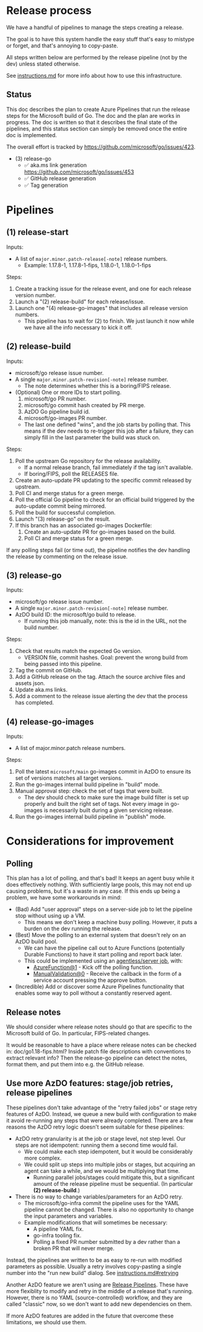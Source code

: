# Release process

We have a handful of pipelines to manage the steps creating a release.

The goal is to have this system handle the easy stuff that's easy to mistype or forget, and that's annoying to copy-paste.

All steps written below are performed by the release pipeline (not by the dev) unless stated otherwise.

See [instructions.md](instructions.md) for more info about how to use this infrastructure.

## Status

This doc describes the plan to create Azure Pipelines that run the release steps for the Microsoft build of Go. The doc and the plan are works in progress. The doc is written so that it describes the final state of the pipelines, and this status section can simply be removed once the entire doc is implemented.

The overall effort is tracked by <https://github.com/microsoft/go/issues/423>.

* (3) release-go
    * ✅ aka.ms link generation <https://github.com/microsoft/go/issues/453>
    * ✅ GitHub release generation
    * ✅ Tag generation

# Pipelines

## (1) release-start

Inputs:
* A list of `major.minor.patch-release[-note]` release numbers.
    * Example: 1.17.8-1, 1.17.8-1-fips, 1.18.0-1, 1.18.0-1-fips

Steps:
1. Create a tracking issue for the release event, and one for each release version number.
1. Launch a "(2) release-build" for each release/issue.
1. Launch one "(4) release-go-images" that includes all release version numbers.
    * This pipeline has to wait for (2) to finish. We just launch it now while we have all the info necessary to kick it off.

## (2) release-build

Inputs:
* microsoft/go release issue number.
* A single `major.minor.patch-revision[-note]` release number.
    * The note determines whether this is a boring/FIPS release.
* (Optional) One or more IDs to start polling.
    1. microsoft/go PR number.
    1. microsoft/go commit hash created by PR merge.
    1. AzDO Go pipeline build id.
    1. microsoft/go-images PR number.
    * The last one defined "wins", and the job starts by polling that. This means if the dev needs to re-trigger this job after a failure, they can simply fill in the last parameter the build was stuck on.

Steps:
1. Poll the upstream Go repository for the release availability.
    * If a normal release branch, fail immediately if the tag isn't available.
    * If boring/FIPS, poll the RELEASES file.
1. Create an auto-update PR updating to the specific commit released by upstream.
1. Poll CI and merge status for a green merge.
1. Poll the official Go pipeline to check for an official build triggered by the auto-update commit being mirrored.
1. Poll the build for successful completion.
1. Launch "(3) release-go" on the result.
1. If this branch has an associated go-images Dockerfile:
    1. Create an auto-update PR for go-images based on the build.
    1. Poll CI and merge status for a green merge.

If any polling steps fail (or time out), the pipeline notifies the dev handling the release by commenting on the release issue.

## (3) release-go

Inputs:
* microsoft/go release issue number.
* A single `major.minor.patch-revision[-note]` release number.
* AzDO build ID: the microsoft/go build to release.
    * If running this job manually, note: this is the id in the URL, not the build number.

Steps:
1. Check that results match the expected Go version.
    * VERSION file, commit hashes. Goal: prevent the wrong build from being passed into this pipeline.
1. Tag the commit on GitHub.
1. Add a GitHub release on the tag. Attach the source archive files and assets json.
1. Update aka.ms links.
1. Add a comment to the release issue alerting the dev that the process has completed.

## (4) release-go-images

Inputs:
* A list of major.minor.patch release numbers.

Steps:
1. Poll the latest `microsoft/main` go-images commit in AzDO to ensure its set of versions matches all target versions.
1. Run the go-images internal build pipeline in "build" mode.
1. Manual approval step: check the set of tags that were built.
    * The dev should check to make sure the image build filter is set up properly and built the right set of tags. Not every image in go-images is necessarily built during a given servicing release.
1. Run the go-images internal build pipeline in "publish" mode.

# Considerations for improvement

## Polling

This plan has a lot of polling, and that's bad! It keeps an agent busy while it does effectively nothing. With sufficiently large pools, this may not end up causing problems, but it's a waste in any case. If this ends up being a problem, we have some workarounds in mind:

* (Bad) Add "user approval" steps on a server-side job to let the pipeline stop without using up a VM.
    * This means we don't keep a machine busy polling. However, it puts a burden on the dev running the release.
* (Best) Move the polling to an external system that doesn't rely on an AzDO build pool.
    * We can have the pipeline call out to Azure Functions (potentially Durable Functions) to have it start polling and report back later.
    * This could be implemented using an [agentless/server job](https://docs.microsoft.com/en-us/azure/devops/pipelines/process/phases?view=azure-devops&tabs=yaml#server-jobs), with:
        * [AzureFunction@1](https://docs.microsoft.com/en-us/azure/devops/pipelines/tasks/utility/azure-function?view=azure-devops) - Kick off the polling function.
        * [ManualValidation@0](https://docs.microsoft.com/en-us/azure/devops/pipelines/tasks/utility/manual-validation?view=azure-devops&tabs=yaml) - Receive the callback in the form of a service account pressing the approve button.
* (Incredible) Add or discover some Azure Pipelines functionality that enables some way to poll without a constantly reserved agent.

## Release notes

We should consider where release notes should go that are specific to the Microsoft build of Go. In particular, FIPS-related changes.

It would be reasonable to have a place where release notes can be checked in: doc/go1.18-fips.html? Inside patch file descriptions with conventions to extract relevant info? Then the release-go pipeline can detect the notes, format them, and put them into e.g. the GitHub release.

## Use more AzDO features: stage/job retries, release pipelines

These pipelines don't take advantage of the "retry failed jobs" or stage retry features of AzDO. Instead, we queue a new build with configuration to make it avoid re-running any steps that were already completed. There are a few reasons the AzDO retry logic doesn't seem suitable for these pipelines:

* AzDO retry granularity is at the job or stage level, not step level. Our steps are not idempotent: running them a second time would fail.
    * We could make each step idempotent, but it would be considerably more complex.
    * We could split up steps into multiple jobs or stages, but acquiring an agent can take a while, and we would be multiplying that time.
        * Running parallel jobs/stages could mitigate this, but a significant amount of the release pipeline must be sequential. (In particular **(2) release-build**.)
* There is no way to change variables/parameters for an AzDO retry.
    * The microsoft/go-infra commit the pipeline uses for the YAML pipeline cannot be changed. There is also no opportunity to change the input parameters and variables.
    * Example modifications that will sometimes be necessary:
        * A pipeline YAML fix.
        * go-infra tooling fix.
        * Polling a fixed PR number submitted by a dev rather than a broken PR that will never merge.

Instead, the pipelines are written to be as easy to re-run with modified parameters as possible. Usually a retry involves copy-pasting a single number into the "run new build" dialog. See [instructions.md#retrying](instructions.md#retrying)

Another AzDO feature we aren't using are [Release Pipelines](https://docs.microsoft.com/en-us/azure/devops/pipelines/release/?view=azure-devops). These have more flexiblity to modify and retry in the middle of a release that's running. However, there is no YAML (source-controlled) workflow, and they are called "classic" now, so we don't want to add new dependencies on them.

If more AzDO features are added in the future that overcome these limitations, we should use them.
